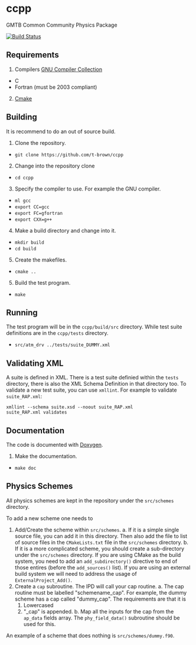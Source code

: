 # ccpp
GMTB Common Community Physics Package

[![Build Status](https://travis-ci.org/t-brown/ccpp.svg?branch=master)](https://travis-ci.org/t-brown/ccpp)

## Requirements
1. Compilers [GNU Compiler Collection](https://gcc.gnu.org/)
  * C
  * Fortran (must be 2003 compliant)
2. [Cmake](https://cmake.org)

## Building
It is recommend to do an out of source build.

1. Clone the repository.
  * `git clone https://github.com/t-brown/ccpp`
2. Change into the repository clone
  * `cd ccpp`
3. Specify the compiler to use. For example the GNU compiler.
  * `ml gcc`
  * `export CC=gcc`
  * `export FC=gfortran`
  * `export CXX=g++`
4. Make a build directory and change into it.
  * `mkdir build`
  * `cd build`
5. Create the makefiles.
  * `cmake ..`
5. Build the test program.
  * `make`

## Running
The test program will be in the `ccpp/build/src` directory. While test suite
definitions are in the `ccpp/tests` directory.
  * `src/atm_drv ../tests/suite_DUMMY.xml`

## Validating XML
A suite is defined in XML. There is a test suite definied within
the `tests` directory, there is also the XML Schema Definition in
that directory too. To validate a new test suite, you can use
`xmllint`. For example to validate `suite_RAP.xml`:
```
xmllint --schema suite.xsd --noout suite_RAP.xml
suite_RAP.xml validates
```

## Documentation
The code is documented with [Doxygen](www.doxygen.org/).

1. Make the documentation.
  * `make doc`

## Physics Schemes
All physics schemes are kept in the repository under the `src/schemes`
directory.

To add a new scheme one needs to

1. Add/Create the scheme within `src/schemes`.
  a. If it is a simple single source file, you can add
     it in this directory. Then also add the file to
     list of source files in the `CMakeLists.txt` file
     in the `src/schemes` directory.
  b. If it is a more complicated scheme, you should
     create a sub-directory under the `src/schemes`
     directory. If you are using CMake as the build
     system, you need to add an `add_subdirectory()`
     directive to end of those entires (before the
     `add_sources()` list). If you are using an
     external build system we will need to address
     the usage of `ExternalProject_Add()`.
2. Create a `cap` subroutine. The IPD will call your
   cap routine.
  a. The cap routine must be labelled "schemename_cap".
     For example, the dummy scheme has a cap called
     "dummy_cap". The requirements are that it is
    1. Lowercased
    2. "_cap" is appended.
  b. Map all the inputs for the cap from the `ap_data`
     fields array. The `phy_field_data()` subroutine
     should be used for this.

An example of a scheme that does nothing is `src/schemes/dummy.f90`.


